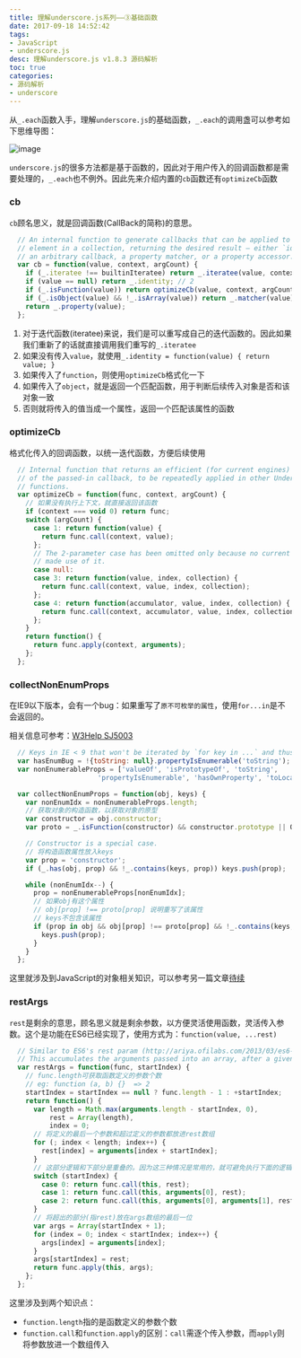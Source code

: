 ```yaml
---
title: 理解underscore.js系列——③基础函数
date: 2017-09-18 14:52:42
tags:
- JavaScript
- underscore.js
desc: 理解underscore.js v1.8.3 源码解析
toc: true
categories:
- 源码解析
- underscore
---
```


从`_.each`函数入手，理解`underscore.js`的基础函数，`_.each`的调用盏可以参考如下思维导图：

![image](http://7xnh42.com1.z0.glb.clouddn.com/each.jpg)

`underscore.js`的很多方法都是基于函数的，因此对于用户传入的回调函数都是需要处理的，`_.each`也不例外。因此先来介绍内置的`cb`函数还有`optimizeCb`函数

<!-- more -->

### cb

`cb`顾名思义，就是回调函数(CallBack的简称)的意思。

```js
  // An internal function to generate callbacks that can be applied to each
  // element in a collection, returning the desired result — either `identity`,
  // an arbitrary callback, a property matcher, or a property accessor.
  var cb = function(value, context, argCount) {
    if (_.iteratee !== builtinIteratee) return _.iteratee(value, context); // 1
    if (value == null) return _.identity; // 2
    if (_.isFunction(value)) return optimizeCb(value, context, argCount); // 3
    if (_.isObject(value) && !_.isArray(value)) return _.matcher(value); // 4
    return _.property(value);
  };
```

1. 对于迭代函数(iteratee)来说，我们是可以重写成自己的迭代函数的。因此如果我们重新了的话就直接调用我们重写的`_.iteratee`
2. 如果没有传入`value`，就使用`_.identity = function(value) { return value; }`
3. 如果传入了`function`，则使用`optimizeCb`格式化一下
4. 如果传入了`object`，就是返回一个匹配函数，用于判断后续传入对象是否和该对象一致
5. 否则就将传入的值当成一个属性，返回一个匹配该属性的函数


### optimizeCb

格式化传入的回调函数，以统一迭代函数，方便后续使用

```js
  // Internal function that returns an efficient (for current engines) version
  // of the passed-in callback, to be repeatedly applied in other Underscore
  // functions.
  var optimizeCb = function(func, context, argCount) {
    // 如果没有执行上下文，就直接返回该函数
    if (context === void 0) return func;
    switch (argCount) {
      case 1: return function(value) {
        return func.call(context, value);
      };
      // The 2-parameter case has been omitted only because no current consumers
      // made use of it.
      case null:
      case 3: return function(value, index, collection) {
        return func.call(context, value, index, collection);
      };
      case 4: return function(accumulator, value, index, collection) {
        return func.call(context, accumulator, value, index, collection);
      };
    }
    return function() {
      return func.apply(context, arguments);
    };
  };
```

### collectNonEnumProps

在IE9以下版本，会有一个bug：如果重写了`原不可枚举的属性`，使用`for...in`是不会返回的。

相关信息可参考：[W3Help SJ5003](http://www.w3help.org/zh-cn/causes/SJ5003)

```js
  // Keys in IE < 9 that won't be iterated by `for key in ...` and thus missed.
  var hasEnumBug = !{toString: null}.propertyIsEnumerable('toString');
  var nonEnumerableProps = ['valueOf', 'isPrototypeOf', 'toString',
                      'propertyIsEnumerable', 'hasOwnProperty', 'toLocaleString'];

  var collectNonEnumProps = function(obj, keys) {
    var nonEnumIdx = nonEnumerableProps.length;
    // 获取对象的构造函数，以获取对象的原型
    var constructor = obj.constructor;
    var proto = _.isFunction(constructor) && constructor.prototype || ObjProto;

    // Constructor is a special case.
    // 将构造函数属性放入keys
    var prop = 'constructor';
    if (_.has(obj, prop) && !_.contains(keys, prop)) keys.push(prop);

    while (nonEnumIdx--) {
      prop = nonEnumerableProps[nonEnumIdx];
      // 如果obj有这个属性
      // obj[prop] !== proto[prop] 说明重写了该属性
      // keys不包含该属性
      if (prop in obj && obj[prop] !== proto[prop] && !_.contains(keys, prop)) {
        keys.push(prop);
      }
    }
  };
```

这里就涉及到JavaScript的对象相关知识，可以参考另一篇文章[待续](/)

### restArgs

`rest`是剩余的意思，顾名思义就是剩余参数，以方便灵活使用函数，灵活传入参数。这个是功能在ES6已经实现了，使用方式为：`function(value, ...rest)`

```js
  // Similar to ES6's rest param (http://ariya.ofilabs.com/2013/03/es6-and-rest-parameter.html)
  // This accumulates the arguments passed into an array, after a given index.
  var restArgs = function(func, startIndex) {
    // func.length可获取函数定义的参数个数
    // eg: function (a, b) {}  => 2
    startIndex = startIndex == null ? func.length - 1 : +startIndex;
    return function() {
      var length = Math.max(arguments.length - startIndex, 0),
          rest = Array(length),
          index = 0;
      // 将定义的最后一个参数和超过定义的参数都放进rest数组
      for (; index < length; index++) {
        rest[index] = arguments[index + startIndex];
      }
      // 这部分逻辑和下部分是重叠的。因为这三种情况是常用的，就可避免执行下面的逻辑。
      switch (startIndex) {
        case 0: return func.call(this, rest);
        case 1: return func.call(this, arguments[0], rest);
        case 2: return func.call(this, arguments[0], arguments[1], rest);
      }
      // 将超出的部分(指rest)放在args数组的最后一位
      var args = Array(startIndex + 1);
      for (index = 0; index < startIndex; index++) {
        args[index] = arguments[index];
      }
      args[startIndex] = rest;
      return func.apply(this, args);
    };
  };
```

这里涉及到两个知识点：

- `function.length`指的是函数定义的参数个数
- `function.call`和`function.apply`的区别：`call`需逐个传入参数，而`apply`则将参数放进一个数组传入